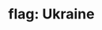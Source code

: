 ---
layout: flags
title: "flag: Ukraine"
emoji: flag_ukraine
permalink: 🇺🇦.html
image: assets/img/3moji/flag_ukraine.png
---
